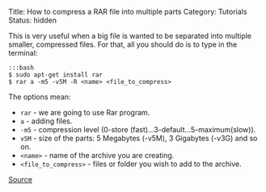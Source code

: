 Title: How to compress a RAR file into multiple parts
Category: Tutorials
Status: hidden

This is very useful when a big file is wanted to be separated into multiple smaller, compressed files. For that, all you should  do is to type in the terminal:

    :::bash
    $ sudo apt-get install rar
    $ rar a -m5 -v5M -R <name> <file_to_compress>

The options mean:

- `rar` - we are going to use Rar program.
- `a` - adding files.
- `-m5` - compression level (0-store (fast)...3-default...5-maximum(slow)).
- `v5M` - size of the parts: 5 Megabytes (-v5M), 3 Gigabytes (-v3G) and so on.
- `<name>` - name of the archive you are creating.
- `<file_to_compress>` - files or folder you wish to add to the archive.

[Source](http://www.ubuntu-unleashed.com/2008/05/howto-create-split-rar-files-in-ubuntu.html)